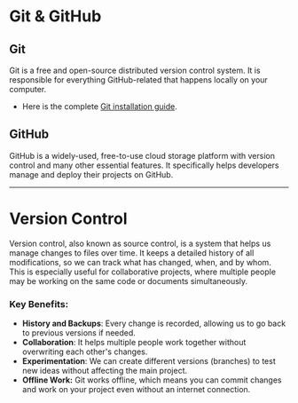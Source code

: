 # Git & GitHub

## Git
Git is a free and open-source distributed version control system. It is responsible for everything GitHub-related that happens locally on your computer.
- Here is the complete [Git installation guide](https://git-scm.com/book/en/v2/Getting-Started-Installing-Git).

## GitHub
GitHub is a widely-used, free-to-use cloud storage platform with version control and many other essential features. It specifically helps developers manage and deploy their projects on GitHub.

---

# Version Control

Version control, also known as source control, is a system that helps us manage changes to files over time. It keeps a detailed history of all modifications, so we can track what has changed, when, and by whom. This is especially useful for collaborative projects, where multiple people may be working on the same code or documents simultaneously.

### Key Benefits:
- **History and Backups**: Every change is recorded, allowing us to go back to previous versions if needed.
- **Collaboration**: It helps multiple people work together without overwriting each other's changes.
- **Experimentation**: We can create different versions (branches) to test new ideas without affecting the main project.
- **Offline Work:** Git works offline, which means you can commit changes and work on your project even without an internet connection.

